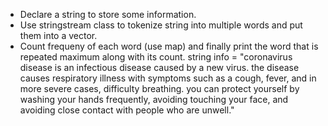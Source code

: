 * Declare a string to store some information.
 * Use stringstream class to tokenize string into multiple words and put them into a vector.
 * Count frequeny of each word (use map) and finally print the word that is repeated maximum along with its count.
 string info = "coronavirus disease is an infectious disease caused by a new virus. the disease
causes respiratory illness with symptoms such as a cough, fever, and in more severe cases, difficulty
breathing. you can protect yourself by washing your hands frequently, avoiding touching your face,
and avoiding close contact with people who are unwell."
